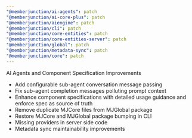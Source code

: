 ```yaml
---
"@memberjunction/ai-agents": patch
"@memberjunction/ai-core-plus": patch
"@memberjunction/aiengine": patch
"@memberjunction/cli": patch
"@memberjunction/core-entities": patch
"@memberjunction/core-entities-server": patch
"@memberjunction/global": patch
"@memberjunction/metadata-sync": patch
"@memberjunction/core": patch
---
```


AI Agents and Component Specification Improvements

- Add configurable sub-agent conversation message passing
- Fix sub-agent completion messages polluting prompt context
- Enhance component specifications with detailed usage guidance and enforce spec as source of truth
- Remove duplicate MJCore files from MJGlobal package
- Restore MJCore and MJGlobal package bumping in CLI
- Missing providers in server side code
- Metadata sync maintainability improvements
